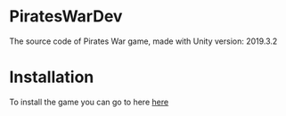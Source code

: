 # PiratesWarDev
The source code of Pirates War game, made with Unity version: 2019.3.2

# Installation
To install the game you can go to here [here](https://github.com/Bkhufa/PiratesWar)
